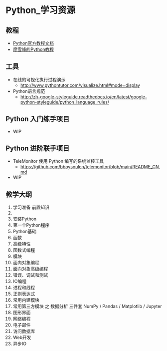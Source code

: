 # Python_学习资源

## 教程
- [Python官方教程文档](https://docs.python.org/3.6/tutorial/index.html)
- [廖雪峰的Python教程](https://liaoxuefeng.com/books/python/introduction/index.html)

## 工具
- 在线的可视化执行过程演示
  - http://www.pythontutor.com/visualize.html#mode=display
- Python语言规范
  - http://zh-google-styleguide.readthedocs.io/en/latest/google-python-styleguide/python_language_rules/

## Python 入门练手项目

- WIP

## Python 进阶联手项目
- TeleMonitor 使用 Python 编写的系统监控工具
  - https://github.com/bboysoulcn/telemonitor/blob/main/README_CN.md
- WIP

## 教学大纲

 1. 学习准备 前置知识
 2. 
 3. 安装Python
 4. 第一个Python程序
 5. Python基础
 6. 函数
 7. 高级特性
 8. 函数式编程
 9. 模块
 10. 面向对象编程
 11. 面向对象高级编程
 12. 错误、调试和测试
 13. IO编程
 14. 进程和线程
 15. 正则表达式
 16. 常用内建模块
 17. 常用第三方模块 之 数据分析 三件套 NumPy / Pandas / Matplotlib / Jupyter
 18. 图形界面
 19. 网络编程
 20. 电子邮件
 21. 访问数据库
 22. Web开发
 23. 异步IO
